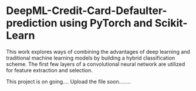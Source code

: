 # DeepML-Credit-Card-Defaulter-prediction using PyTorch and Scikit-Learn
This work explores ways of combining the advantages of deep learning and traditional machine learning models by building a hybrid classification scheme. The first few layers of a convolutional neural network are utilized for feature extraction and selection.

This project is on going.... Upload the file soon........
